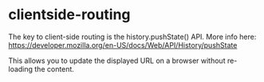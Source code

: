 # clientside-routing

The key to client-side routing is the history.pushState() API. More info here:
https://developer.mozilla.org/en-US/docs/Web/API/History/pushState

This allows you to update the displayed URL on a browser without re-loading the content.


